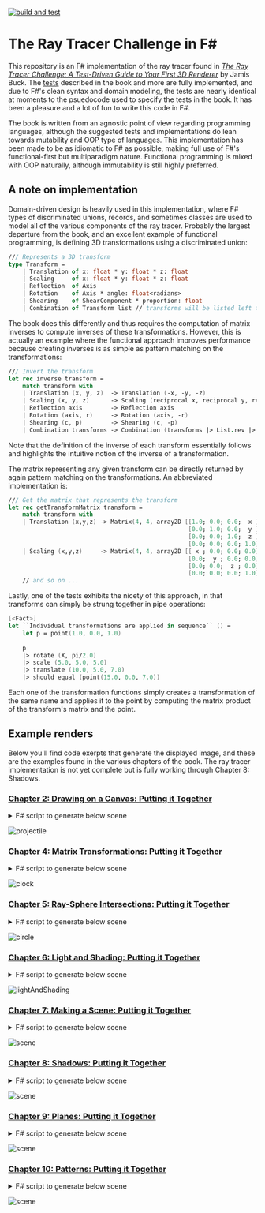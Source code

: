 [![build and test](https://github.com/bmitc/the-ray-tracer-challenge-fsharp/actions/workflows/build-and-test.yml/badge.svg?branch=main)](https://github.com/bmitc/the-ray-tracer-challenge-fsharp/actions/workflows/build-and-test.yml)

# The Ray Tracer Challenge in F#
This repository is an F# implementation of the ray tracer found in [*The Ray Tracer Challenge: A Test-Driven Guide to Your First 3D Renderer*](https://pragprog.com/titles/jbtracer/the-ray-tracer-challenge/) by Jamis Buck. The [tests](https://github.com/bmitc/the-ray-tracer-challenge-fsharp/tree/main/RayTracerChallenge/XUnitTests) described in the book and more are fully implemented, and due to F#'s clean syntax and domain modeling, the tests are nearly identical at moments to the psuedocode used to specify the tests in the book. It has been a pleasure and a lot of fun to write this code in F#.

The book is written from an agnostic point of view regarding programming languages, although the suggested tests and implementations do lean towards mutability and OOP type of languages. This implementation has been made to be as idiomatic to F# as possible, making full use of F#'s functional-first but multiparadigm nature. Functional programming is mixed with OOP naturally, although immutability is still highly preferred.

## A note on implementation

Domain-driven design is heavily used in this implementation, where F# types of discriminated unions, records, and sometimes classes are used to model all of the various components of the ray tracer. Probably the largest departure from the book, and an excellent example of functional programming, is defining 3D transformations using a discriminated union:

```fsharp
/// Represents a 3D transform
type Transform =
    | Translation of x: float * y: float * z: float
    | Scaling     of x: float * y: float * z: float
    | Reflection  of Axis
    | Rotation    of Axis * angle: float<radians>
    | Shearing    of ShearComponent * proportion: float
    | Combination of Transform list // transforms will be listed left to right but applied right to left
```

The book does this differently and thus requires the computation of matrix inverses to compute inverses of these transformations. However, this is actually an example where the functional approach improves performance because creating inverses is as simple as pattern matching on the transformations:

```fsharp
/// Invert the transform
let rec inverse transform =
    match transform with
    | Translation (x, y, z)  -> Translation (-x, -y, -z)
    | Scaling (x, y, z)      -> Scaling (reciprocal x, reciprocal y, reciprocal z)
    | Reflection axis        -> Reflection axis
    | Rotation (axis, r)     -> Rotation (axis, -r)
    | Shearing (c, p)        -> Shearing (c, -p)
    | Combination transforms -> Combination (transforms |> List.rev |> List.map (fun t -> inverse t))
```
Note that the definition of the inverse of each transform essentially follows and highlights the intuitive notion of the inverse of a transformation.

The matrix representing any given transform can be directly returned by again pattern matching on the transformations. An abbreviated implementation is:

```fsharp
/// Get the matrix that represents the transform
let rec getTransformMatrix transform =
    match transform with
    | Translation (x,y,z) -> Matrix(4, 4, array2D [[1.0; 0.0; 0.0;  x ];
                                                   [0.0; 1.0; 0.0;  y ];
                                                   [0.0; 0.0; 1.0;  z ];
                                                   [0.0; 0.0; 0.0; 1.0]])
    | Scaling (x,y,z)     -> Matrix(4, 4, array2D [[ x ; 0.0; 0.0; 0.0];
                                                   [0.0;  y ; 0.0; 0.0];
                                                   [0.0; 0.0;  z ; 0.0];
                                                   [0.0; 0.0; 0.0; 1.0]])
    // and so on ...
```

Lastly, one of the tests exhibits the nicety of this approach, in that transforms can simply be strung together in pipe operations:

```fsharp
[<Fact>]
let ``Individual transformations are applied in sequence`` () =
    let p = point(1.0, 0.0, 1.0)
    
    p
    |> rotate (X, pi/2.0)
    |> scale (5.0, 5.0, 5.0)
    |> translate (10.0, 5.0, 7.0)
    |> should equal (point(15.0, 0.0, 7.0))
```
Each one of the transformation functions simply creates a transformation of the same name and applies it to the point by computing the matrix product of the transform's matrix and the point.

## Example renders

Below you'll find code exerpts that generate the displayed image, and these are the examples found in the various chapters of the book. The ray tracer implementation is not yet complete but is fully working through Chapter 8: Shadows.

### [Chapter 2: Drawing on a Canvas: Putting it Together](https://github.com/bmitc/the-ray-tracer-challenge-fsharp/blob/main/RayTracerChallenge/RayTracerChallenge/scripts/projectile.fsx)

<details>
<summary>F# script to generate below scene</summary>

```fsharp
type Projectile = { Position: Point<1>; Velocity: Vector }

type Environment = { Gravity: Vector; Wind: Vector }

let tick environment projectile =
    { Position = projectile.Position + projectile.Velocity;
      Velocity = projectile.Velocity + environment.Gravity + environment.Wind }

let initialPosition =
    { Position = point(0.0, 1.0, 0.0);
      Velocity = 11.25 * (normalize (vector(1.0, 1.8, 0.0))) }

let initialEnvironment =
    { Gravity = vector(0.0, -0.1, 0.0);
      Wind    = vector(-0.01, 0.0, 0.0) }

let run environment initialPosition (canvas: Canvas<pixels>) filePath =
    let mutable position = initialPosition
    while (tick environment position).Position.Y >= 0.0 do
        position <- (tick environment position)
        canvas.[roundToInt position.Position.X, canvas.Height - (roundToInt position.Position.Y)] <- green
    writeToPPM canvas filePath

run initialEnvironment
    initialPosition
    (Canvas(900<pixels>, 550<pixels>))
    (System.IO.Path.Combine(__SOURCE_DIRECTORY__, "../../../images/projectile.ppm"))
```
</details>

![projectile](https://github.com/bmitc/the-ray-tracer-challenge-fsharp/blob/main/images/projectile.png)

### [Chapter 4: Matrix Transformations: Putting it Together](https://github.com/bmitc/the-ray-tracer-challenge-fsharp/blob/main/RayTracerChallenge/RayTracerChallenge/scripts/clock.fsx)

<details>
<summary>F# script to generate below scene</summary>

```fsharp
let twelveOClock = point(0.0, 1.0, 0.0)
let angle = pi/6.0
let canvasSize = 200<pixels>
let center = point((float canvasSize)/2.0, (float canvasSize)/2.0, 0.0)

let writeHour h =
    let scaleFactor = (float canvasSize) * 3.0 / 8.0
    twelveOClock
    |> rotate (Z, float(h) * angle)             // move the 12 o'clock position to the hour position
    |> scale (scaleFactor, scaleFactor, 0.0)    // scale the clock radius to 3/8 of canvas size
    |> translate (center.X, center.Y, center.Z) // translate the clock to the middle of the canvas
    |> (fun p -> (roundToInt p.X, roundToInt p.Y))

let canvas = Canvas(canvasSize)

List.iter (fun hour -> let (x,y) = writeHour hour
                       canvas.[x,y] <- white)
          [1..12]

writeToPPM canvas (System.IO.Path.Combine(__SOURCE_DIRECTORY__, "../../../Images/clock.ppm"))
```
</details>

![clock](https://github.com/bmitc/the-ray-tracer-challenge-fsharp/blob/main/images/clock.png)

### [Chapter 5: Ray-Sphere Intersections: Putting it Together](https://github.com/bmitc/the-ray-tracer-challenge-fsharp/blob/main/RayTracerChallenge/RayTracerChallenge/scripts/circle.fsx)

<details>
<summary>F# script to generate below scene</summary>

```fsharp
let rayOrigin = pointu<world>(0.0, 0.0, -5.0)
let wallZ = 10.0<world>
let wallSize = 7.0<world>
let canvasSize = 200.0<pixels>
let pixelSize = wallSize / canvasSize
let halfSize = wallSize / 2.0
let canvas = Canvas(canvasSize)

let compute x y =
    let worldX = -halfSize + pixelSize * x
    let worldY =  halfSize - pixelSize * y
    let position = point(worldX, worldY, wallZ)
    let r = ray rayOrigin (normalize (position - rayOrigin))
    let xs = intersect r sphere
    match hit xs with
    | Some _ -> color(0.0, 0.5, 1.0)
    | None   -> color(0.0, 0.0, 0.0)

#time
canvas.UpdatePixels(fun x y _ -> compute (floatUnits<pixels> x) (floatUnits<pixels> y))
#time

writeToPPM canvas (System.IO.Path.Combine(__SOURCE_DIRECTORY__, "../../../images/circle.ppm"))
```
</details>

![circle](https://github.com/bmitc/the-ray-tracer-challenge-fsharp/blob/main/images/circle.png)

### [Chapter 6: Light and Shading: Putting it Together](https://github.com/bmitc/the-ray-tracer-challenge-fsharp/blob/main/RayTracerChallenge/RayTracerChallenge/scripts/lightAndShading.fsx)

<details>
<summary>F# script to generate below scene</summary>

```fsharp
let rayOrigin = pointu<world>(0.0, 0.0, -5.0)
let wallZ = 10.0<world>
let wallSize = 7.0<world>
let canvasSize = 1000.0<pixels>
let pixelSize = wallSize / canvasSize
let halfSize = wallSize / 2.0
let canvas = Canvas(canvasSize)

let m = {Material.Default with Color = color(0.0, 0.5, 1.0)}
let light = {Position = pointu<world>(-10.0, 10.0, -10.0); Intensity = color(1.0, 1.0, 1.0)}

let compute x y =
    let worldX = -halfSize + pixelSize * x
    let worldY =  halfSize - pixelSize * y
    let pos = point(worldX, worldY, wallZ)
    let r = ray rayOrigin (normalize (pos - rayOrigin))
    let xs = intersect r sphere
    match hit xs with
    | Some i -> let point = position r i.Time
                let normal = normalAt i.Object point
                let eye = -r.Direction
                lighting m light point eye normal false
    | None   -> black

#time
canvas.UpdatePixels(fun x y _ -> compute (floatUnits<pixels> x) (floatUnits<pixels> y))
#time

writeToPPM canvas (System.IO.Path.Combine(__SOURCE_DIRECTORY__, "../../../images/lightAndShading.ppm"))
```
</details>

![lightAndShading](https://github.com/bmitc/the-ray-tracer-challenge-fsharp/blob/main/images/lightAndShading.png)

### [Chapter 7: Making a Scene: Putting it Together](https://github.com/bmitc/the-ray-tracer-challenge-fsharp/blob/main/RayTracerChallenge/RayTracerChallenge/scripts/scene.fsx)

<details>
<summary>F# script to generate below scene</summary>

```fsharp
//******************************************
// Scene objects
//******************************************

let floor = {sphere with Transform = Some (Scaling(10.0, 0.01, 10.0));
                         Material = Some {Material.Default with Color = color(1.0, 0.9, 0.9);
                                                                Specular = 0.0}}

let leftWall = {sphere with Transform = Some (Combination [Translation(0.0,0.0,5.0);
                                                           Rotation(Y,-pi/4.0);
                                                           Rotation(X,pi/2.0);
                                                           Scaling(10.0, 0.01, 10.0)]);
                            Material = floor.Material}

let rightWall = {sphere with Transform = Some (Combination [Translation(0.0,0.0,5.0);
                                                            Rotation(Y,pi/4.0);
                                                            Rotation(X,pi/2.0);
                                                            Scaling(10.0, 0.01, 10.0)]);
                             Material = floor.Material}

let middle = {sphere with Transform = Some (Translation(-0.5, 1.0, 0.5));
                          Material = Some {Material.Default with Color = color(0.1, 1.0, 0.5);
                                                                 Diffuse = 0.7;
                                                                 Specular = 0.3}}

let right = {sphere with Transform = Some (Combination [Translation(1.5, 0.5, -0.5); Scaling(0.5, 0.5, 0.5)]);
                         Material = Some {Material.Default with Color = color(0.5, 1.0, 0.1);
                                                                Diffuse = 0.7;
                                                                Specular = 0.3}}

let left = {sphere with Transform = Some (Combination [Translation(-1.5, 0.33, -0.75); Scaling(0.33, 0.33, 0.33)]);
                        Material = Some {Material.Default with Color = color(0.0, 0.5, 0.8);
                                                               Diffuse = 0.7;
                                                               Specular = 0.3}}

//******************************************
// World
//******************************************

let light = {Position = pointu<world>(-10.0, 10.0, -10.0); Intensity = color(1.0, 1.0, 1.0)}
let world = {Objects = [floor; leftWall; rightWall; middle; left; right]; LightSource = light}

let camera = {camera(2000<pixels>, 1000<pixels>, pi/3.0)
              with Transform = viewTransform (point(0.0, 1.5, -5.0)) (point(0.0, 1.0, 0.0)) (vector(0.0, 1.0, 0.0)) }

#time
let image = render camera world
#time

writeToPPM image (System.IO.Path.Combine(__SOURCE_DIRECTORY__, "../../../images/scene.ppm"))
```
</details>

![scene](https://github.com/bmitc/the-ray-tracer-challenge-fsharp/blob/main/images/scene.png)

### [Chapter 8: Shadows: Putting it Together](https://github.com/bmitc/the-ray-tracer-challenge-fsharp/blob/main/RayTracerChallenge/RayTracerChallenge/scripts/shadows.fsx)

<details>
<summary>F# script to generate below scene</summary>

```fsharp
//******************************************
// Scene objects
//******************************************

let floor = {sphere with Transform = Some (Scaling(10.0, 0.01, 10.0));
                         Material = Some {Material.Default with Color = color(1.0, 0.9, 0.9);
                                                                Specular = 0.0}}

let leftWall = {sphere with Transform = Some (Combination [Translation(0.0,0.0,5.0);
                                                           Rotation(Y,-pi/4.0);
                                                           Rotation(X,pi/2.0);
                                                           Scaling(10.0, 0.01, 10.0)]);
                            Material = floor.Material}

let rightWall = {sphere with Transform = Some (Combination [Translation(0.0,0.0,5.0);
                                                            Rotation(Y,pi/4.0);
                                                            Rotation(X,pi/2.0);
                                                            Scaling(10.0, 0.01, 10.0)]);
                             Material = floor.Material}

let middle = {sphere with Transform = Some (Translation(-0.5, 1.0, 0.5));
                          Material = Some {Material.Default with Color = color(0.1, 1.0, 0.5);
                                                                 Diffuse = 0.7;
                                                                 Specular = 0.3}}

let right = {sphere with Transform = Some (Combination [Translation(1.5, 0.5, -0.5); Scaling(0.5, 0.5, 0.5)]);
                         Material = Some {Material.Default with Color = color(0.5, 1.0, 0.1);
                                                                Diffuse = 0.7;
                                                                Specular = 0.3}}

let left = {sphere with Transform = Some (Combination [Translation(-1.5, 0.33, -0.75); Scaling(0.33, 0.33, 0.33)]);
                        Material = Some {Material.Default with Color = color(0.0, 0.5, 0.8);
                                                               Diffuse = 0.7;
                                                               Specular = 0.3}}

//******************************************
// World
//******************************************

let light = {Position = pointu<world>(-10.0, 10.0, -10.0); Intensity = color(1.0, 1.0, 1.0)}
let world = {Objects = [floor; leftWall; rightWall; middle; left; right]; LightSource = light}

let camera = {camera(2000<pixels>, 1000<pixels>, pi/3.0)
              with Transform = viewTransform (point(0.0, 1.5, -5.0)) (point(0.0, 1.0, 0.0)) (vector(0.0, 1.0, 0.0)) }

#time
let image = render camera world
#time

writeToPPM image (System.IO.Path.Combine(__SOURCE_DIRECTORY__, "../../../images/shadows.ppm"))
```
</details>

![scene](https://github.com/bmitc/the-ray-tracer-challenge-fsharp/blob/main/images/shadows.png)

### [Chapter 9: Planes: Putting it Together](https://github.com/bmitc/the-ray-tracer-challenge-fsharp/blob/main/RayTracerChallenge/RayTracerChallenge/scripts/planes.fsx)

<details>
<summary>F# script to generate below scene</summary>

```fsharp
//******************************************
// Scene objects
//******************************************

let floor = {plane with Transform = Some (Rotation (Z, 0.0<radians>));
                        Material = Some {Material.Default with Color = color(0.5, 0.9, 0.9);
                                                               Specular = 0.0}}

let wall = {plane with Transform = Some (Combination [Translation (0.0, 0.0, 5.0); Rotation (Y, -pi/4.0); Rotation (Z, pi/2.0)]);
                       Material = Some {Material.Default with Color = color(1.0, 1.0, 1.0);
                                                              Specular = 0.0}}

let middle = {sphere with Transform = Some (Translation(-0.5, 1.0, 0.5));
                          Material = Some {Material.Default with Color = color(0.1, 1.0, 0.5);
                                                                 Diffuse = 0.7;
                                                                 Specular = 0.3}}

let right = {sphere with Transform = Some (Combination [Translation(1.5, 0.5, -0.5); Scaling(0.5, 0.5, 0.5)]);
                         Material = Some {Material.Default with Color = color(0.5, 1.0, 0.1);
                                                                Diffuse = 0.7;
                                                                Specular = 0.3}}

let left = {sphere with Transform = Some (Combination [Translation(-1.5, 0.33, -0.75); Scaling(0.33, 0.33, 0.33)]);
                        Material = Some {Material.Default with Color = color(0.0, 0.5, 0.8);
                                                               Diffuse = 0.7;
                                                               Specular = 0.3}}

//******************************************
// World
//******************************************

let light = {Position = pointu<world>(-10.0, 10.0, -10.0); Intensity = color(1.0, 1.0, 1.0)}
let world = {Objects = [floor; wall; middle; left; right]; LightSource = light}

let camera = {camera(2000<pixels>, 1000<pixels>, pi/1.5)
              with Transform = viewTransform (point(0.0, 1.5, -5.0)) (point(0.0, 1.0, 0.0)) (vector(0.0, 1.0, 0.0)) }

#time
let image = render camera world
#time

writeToPPM image (System.IO.Path.Combine(__SOURCE_DIRECTORY__, "../../../images/planes.ppm"))
```
</details>

![scene](https://github.com/bmitc/the-ray-tracer-challenge-fsharp/blob/main/images/planes.png)

### [Chapter 10: Patterns: Putting it Together](https://github.com/bmitc/the-ray-tracer-challenge-fsharp/blob/main/RayTracerChallenge/RayTracerChallenge/scripts/patterns.fsx)

<details>
<summary>F# script to generate below scene</summary>

```fsharp
//******************************************
// Scene objects
//******************************************

let ground = {plane  with Transform = Some (Rotation (Z, 0.0<radians>));
                          Material  = Some {Material.Default with Specular  = Material.Default.Specular
                                                                  Pattern   = Some (checker skyBlue gray (Some (ScalingEqual 0.9)))}}

let wall   = {plane  with Transform = Some (Combination [Translation (0.0, 0.0, 5.0); Rotation (Y, -pi/4.0); Rotation (Z, pi/2.0)])
                          Material  = Some {Material.Default with Specular  = Material.Default.Specular
                                                                  Pattern   = Some (stripe white hotPink (Some (Combination [ScalingEqual 0.7;
                                                                                                                             Rotation (Y, pi/4.0)])))}}

let middle = {sphere with Transform = Some (Translation(-0.5, 1.0, 0.5));
                          Material  = Some {Material.Default with Diffuse   = 0.7
                                                                  Specular  = 0.3
                                                                  Shininess = 30
                                                                  Pattern   = Some (ring paleGreen purple (Some (Combination [Rotation (Z, pi/4.0);
                                                                                                                              Rotation (X, pi/4.0);
                                                                                                                              ScalingEqual 0.09])))}}

let right  = {sphere with Transform = Some (Combination [Translation(1.5, 0.5, -0.5); ScalingEqual 0.5])
                          Material  = Some {Material.Default with Diffuse   = 0.7
                                                                  Specular  = 0.3
                                                                  Shininess = 40
                                                                  Pattern   = Some (gradient deepPink blue (Some (Combination [Rotation (Y, pi/6.0);
                                                                                                                               Scaling (2, 0, 0);
                                                                                                                               Translation (1.5, 0, 0)])))}}

let left   = {sphere with Transform = Some (Combination [Translation(-1.5, 0.33, -0.75); ScalingEqual 0.33])
                          Material  = Some {Material.Default with Diffuse   = 1.0
                                                                  Specular  = 0.3
                                                                  Shininess = 10
                                                                  Pattern   = Some (checker powderBlue yellow (Some (ScalingEqual 0.4)))}}

//******************************************
// World
//******************************************

let light = {Position = pointu<world>(-10.0, 10.0, -10.0); Intensity = color(1.0, 1.0, 1.0)}
let world = {Objects = [ground; wall; middle; left; right]; LightSource = light}

let camera = {camera(2000<pixels>, 1000<pixels>, pi/3.0)
              with Transform = viewTransform (point(0.0, 1.5, -5.0)) (point(0.0, 1.0, 0.0)) (vector(0.0, 1.0, 0.0)) }

#time
let image = render camera world
#time

writeToPPM image (System.IO.Path.Combine(__SOURCE_DIRECTORY__, "../../../images/patterns.ppm"))
```
</details>

![scene](https://github.com/bmitc/the-ray-tracer-challenge-fsharp/blob/main/images/patterns.png)
